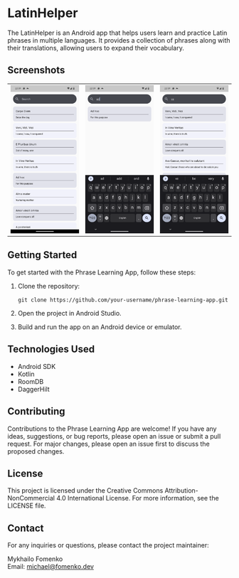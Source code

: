 # LatinHelper

The LatinHelper is an Android app that helps users learn and practice Latin phrases
in multiple languages. It provides a collection of phrases along with their translations, allowing
users to expand their vocabulary.

## Screenshots


|                                              |                                              |                                              |
|----------------------------------------------|----------------------------------------------|----------------------------------------------|
| ![Screenshot 1](screenshots/screenshot1.png) | ![Screenshot 2](screenshots/screenshot2.png) | ![Screenshot 3](screenshots/screenshot3.png) |


## Getting Started

To get started with the Phrase Learning App, follow these steps:

1. Clone the repository:

   ```shell
   git clone https://github.com/your-username/phrase-learning-app.git
   ```

2. Open the project in Android Studio.

3. Build and run the app on an Android device or emulator.

## Technologies Used

- Android SDK
- Kotlin
- RoomDB
- DaggerHilt

## Contributing

Contributions to the Phrase Learning App are welcome! If you have any ideas, suggestions, or bug
reports, please open an issue or submit a pull request. For major changes, please open an issue
first to discuss the proposed changes.

## License

This project is licensed under the Creative Commons Attribution-NonCommercial 4.0 International
License. For more information, see the LICENSE file.

## Contact

For any inquiries or questions, please contact the project maintainer:

Mykhailo Fomenko  
Email: michael@fomenko.dev
